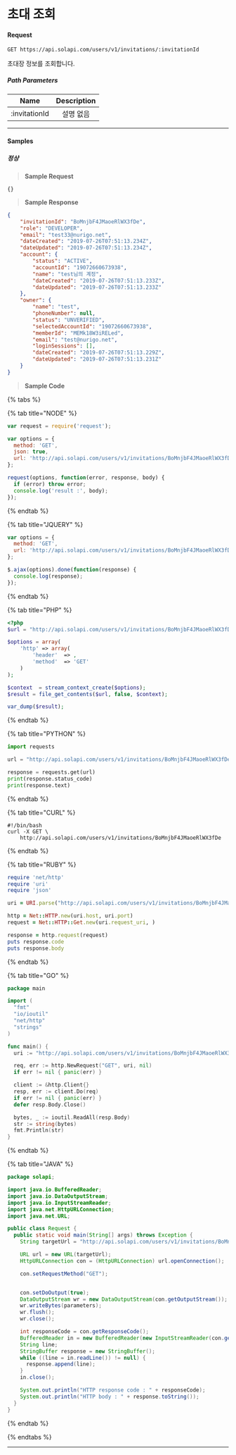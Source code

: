 # 초대 조회

#### Request
```
GET https://api.solapi.com/users/v1/invitations/:invitationId
```

초대장 정보를 조회합니다.

##### Path Parameters

| Name | Description |
| :--: | :---------: |
| :invitationId | 설명 없음 |

---

#### Samples

##### 정상

> **Sample Request**

```
{}
```

> **Sample Response**

```json
{
    "invitationId": "BoMnjbF4JMaoeRlWX3fDe",
    "role": "DEVELOPER",
    "email": "test33@nurigo.net",
    "dateCreated": "2019-07-26T07:51:13.234Z",
    "dateUpdated": "2019-07-26T07:51:13.234Z",
    "account": {
        "status": "ACTIVE",
        "accountId": "19072660673938",
        "name": "test님의 계정",
        "dateCreated": "2019-07-26T07:51:13.233Z",
        "dateUpdated": "2019-07-26T07:51:13.233Z"
    },
    "owner": {
        "name": "test",
        "phoneNumber": null,
        "status": "UNVERIFIED",
        "selectedAccountId": "19072660673938",
        "memberId": "MEMk18W3iRELed",
        "email": "test@nurigo.net",
        "loginSessions": [],
        "dateCreated": "2019-07-26T07:51:13.229Z",
        "dateUpdated": "2019-07-26T07:51:13.231Z"
    }
}
```

> **Sample Code**

{% tabs %}

{% tab title="NODE" %}

```javascript
var request = require('request');

var options = {
  method: 'GET',
  json: true,
  url: 'http://api.solapi.com/users/v1/invitations/BoMnjbF4JMaoeRlWX3fDe'
};

request(options, function(error, response, body) {
  if (error) throw error;
  console.log('result :', body);
});

```
{% endtab %}

{% tab title="JQUERY" %}

```javascript
var options = {
  method: 'GET',
  url: 'http://api.solapi.com/users/v1/invitations/BoMnjbF4JMaoeRlWX3fDe'
};

$.ajax(options).done(function(response) {
  console.log(response);
});

```
{% endtab %}

{% tab title="PHP" %}

```php
<?php
$url = "http://api.solapi.com/users/v1/invitations/BoMnjbF4JMaoeRlWX3fDe";

$options = array(
    'http' => array(
        'header'  => ,
        'method'  => 'GET'
    )
);

$context  = stream_context_create($options);
$result = file_get_contents($url, false, $context);

var_dump($result);

```
{% endtab %}

{% tab title="PYTHON" %}

```python
import requests

url = "http://api.solapi.com/users/v1/invitations/BoMnjbF4JMaoeRlWX3fDe"

response = requests.get(url)
print(response.status_code)
print(response.text)

```
{% endtab %}

{% tab title="CURL" %}

```curl
#!/bin/bash
curl -X GET \
	http://api.solapi.com/users/v1/invitations/BoMnjbF4JMaoeRlWX3fDe
```
{% endtab %}

{% tab title="RUBY" %}

```ruby
require 'net/http'
require 'uri'
require 'json'

uri = URI.parse("http://api.solapi.com/users/v1/invitations/BoMnjbF4JMaoeRlWX3fDe")

http = Net::HTTP.new(uri.host, uri.port)
request = Net::HTTP::Get.new(uri.request_uri, )

response = http.request(request)
puts response.code
puts response.body

```
{% endtab %}

{% tab title="GO" %}

```go
package main

import (
  "fmt"
  "io/ioutil"
  "net/http"
  "strings"
)

func main() {
  uri := "http://api.solapi.com/users/v1/invitations/BoMnjbF4JMaoeRlWX3fDe"

  req, err := http.NewRequest("GET", uri, nil)
  if err != nil { panic(err) }

  client := &http.Client{}
  resp, err := client.Do(req)
  if err != nil { panic(err) }
  defer resp.Body.Close()

  bytes, _ := ioutil.ReadAll(resp.Body)
  str := string(bytes)
  fmt.Println(str)
}

```
{% endtab %}

{% tab title="JAVA" %}

```java
package solapi;

import java.io.BufferedReader;
import java.io.DataOutputStream;
import java.io.InputStreamReader;
import java.net.HttpURLConnection;
import java.net.URL;

public class Request {
  public static void main(String[] args) throws Exception {
    String targetUrl = "http://api.solapi.com/users/v1/invitations/BoMnjbF4JMaoeRlWX3fDe";

    URL url = new URL(targetUrl);
    HttpURLConnection con = (HttpURLConnection) url.openConnection();

    con.setRequestMethod("GET");


    con.setDoOutput(true);
    DataOutputStream wr = new DataOutputStream(con.getOutputStream());
    wr.writeBytes(parameters);
    wr.flush();
    wr.close();

    int responseCode = con.getResponseCode();
    BufferedReader in = new BufferedReader(new InputStreamReader(con.getInputStream()));
    String line;
    StringBuffer response = new StringBuffer();
    while ((line = in.readLine()) != null) {
      response.append(line);
    }
    in.close();

    System.out.println("HTTP response code : " + responseCode);
    System.out.println("HTTP body : " + response.toString());
  }
}

```
{% endtab %}

{% endtabs %}

---

